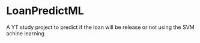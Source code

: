 # LoanPredictML
A YT study project to predict if the loan will be release or not using the SVM achine learning
